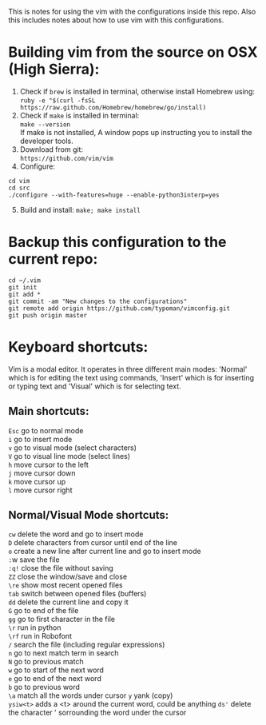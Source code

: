 This is notes for using the vim with the configurations inside this repo. Also this includes notes about how to use vim with this configurations.
# Building vim from the source on OSX (High Sierra):
1. Check if `brew` is installed in terminal, otherwise install Homebrew using:\
`ruby -e "$(curl -fsSL https://raw.github.com/Homebrew/homebrew/go/install)`
2. Check if `make` is installed in terminal:\
`make --version`\
   If make is not installed, A window pops up instructing you to install the developer tools.
3. Download from git:\
`https://github.com/vim/vim`
4. Configure:
   
```
cd vim
cd src
./configure --with-features=huge --enable-python3interp=yes
```
5. Build and install:
`make; make install`

# Backup this configuration to the current repo:
```
cd ~/.vim
git init
git add *
git commit -am "New changes to the configurations"
git remote add origin https://github.com/typoman/vimconfig.git
git push origin master
```

# Keyboard shortcuts:
Vim is a modal editor. It operates in three different main modes: 'Normal' which is for editing the text using commands, 'Insert' which is for inserting or typing text and 'Visual' which is for selecting text.

## Main shortcuts:
`Esc` go to normal mode\
`i`   go to insert mode\
`v`   go to visual mode (select characters)\
`V`   go to visual line mode (select lines)\
`h`   move cursor to the left\
`j`   move cursor down\
`k`   move cursor up\
`l`   move cursor right

## Normal/Visual Mode shortcuts:
`cw` delete the word and go to insert mode\
`D` delete characters from cursor until end of the line\
`o` create a new line after current line and go to insert mode\
`:`w save the file\
`:q!` close the file without saving\
`ZZ` close the window/save and close\
`\re` show most recent opened files\
`tab` switch between opened files (buffers)\
`dd`  delete the current line and copy it\
`G` go to end of the file\
`gg`  go to first character in the file\
`\r`  run in python\
`\rf` run in Robofont\
`/`   search the file (including regular expressions)\
`n`   go to next match term in search\
`N`   go to previous match\
`w`   go to start of the next word\
`e`   go to end of the next word\
`b`   go to previous word\
`\a`  match all the words under cursor
`y`   yank (copy)\
`ysiw<t>` adds a \<t\> around the current word, <t> could be anything
`ds'` delete the character ' sorrounding the word under the cursor
